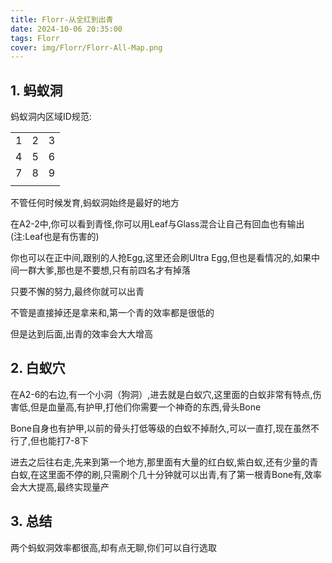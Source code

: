 ```yaml
---
title: Florr-从全红到出青
date: 2024-10-06 20:35:00
tags: Florr
cover: img/Florr/Florr-All-Map.png
---
```


## 1. 蚂蚁洞
蚂蚁洞内区域ID规范:

| | | |
| :--: | :--: | :--: |
| 1 | 2 | 3 |
| 4 | 5 | 6 |
| 7 | 8 | 9 |
| | | |

不管任何时候发育,蚂蚁洞始终是最好的地方

在A2-2中,你可以看到青怪,你可以用Leaf与Glass混合让自己有回血也有输出(注:Leaf也是有伤害的)

你也可以在正中间,跟别的人抢Egg,这里还会刷Ultra Egg,但也是看情况的,如果中间一群大爹,那也是不要想,只有前四名才有掉落

只要不懈的努力,最终你就可以出青

不管是直接掉还是拿来和,第一个青的效率都是很低的

但是达到后面,出青的效率会大大增高

## 2. 白蚁穴
在A2-6的右边,有一个小洞（狗洞）,进去就是白蚁穴,这里面的白蚁非常有特点,伤害低,但是血量高,有护甲,打他们你需要一个神奇的东西,骨头Bone

Bone自身也有护甲,以前的骨头打低等级的白蚁不掉耐久,可以一直打,现在虽然不行了,但也能打7-8下

进去之后往右走,先来到第一个地方,那里面有大量的红白蚁,紫白蚁,还有少量的青白蚁,在这里面不停的刷,只需刷个几十分钟就可以出青,有了第一根青Bone有,效率会大大提高,最终实现量产

## 3. 总结
两个蚂蚁洞效率都很高,却有点无聊,你们可以自行选取